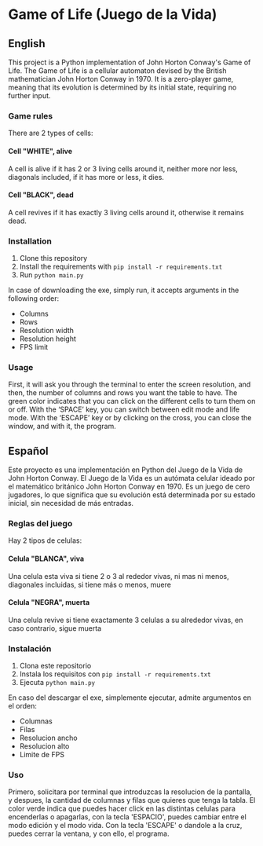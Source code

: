 # Game of Life (Juego de la Vida)

## English
This project is a Python implementation of John Horton Conway's Game of Life. The Game of Life is a cellular automaton devised by the British mathematician John Horton Conway in 1970. It is a zero-player game, meaning that its evolution is determined by its initial state, requiring no further input.

### Game rules
There are 2 types of cells:

#### Cell "WHITE", alive
A cell is alive if it has 2 or 3 living cells around it, neither more nor less, diagonals included, if it has more or less, it dies.

#### Cell "BLACK", dead
A cell revives if it has exactly 3 living cells around it, otherwise it remains dead.

### Installation
1. Clone this repository
2. Install the requirements with `pip install -r requirements.txt`
3. Run `python main.py`

In case of downloading the exe, simply run, it accepts arguments in the following order:
- Columns
- Rows
- Resolution width
- Resolution height
- FPS limit

### Usage
First, it will ask you through the terminal to enter the screen resolution, and then, the number of columns and rows you want the table to have.
The green color indicates that you can click on the different cells to turn them on or off.
With the ‘SPACE’ key, you can switch between edit mode and life mode. With the ‘ESCAPE’ key or by clicking on the cross, you can close the window, and with it, the program.

## Español
Este proyecto es una implementación en Python del Juego de la Vida de John Horton Conway. El Juego de la Vida es un autómata celular ideado por el matemático británico John Horton Conway en 1970. Es un juego de cero jugadores, lo que significa que su evolución está determinada por su estado inicial, sin necesidad de más entradas.

### Reglas del juego
Hay 2 tipos de celulas:

#### Celula "BLANCA", viva
Una celula esta viva si tiene 2 o 3 al rededor vivas, ni mas ni menos, diagonales incluidas, si tiene más o menos, muere

#### Celula "NEGRA", muerta
Una celula revive si tiene exactamente 3 celulas a su alrededor vivas, en caso contrario, sigue muerta

### Instalación
1. Clona este repositorio
2. Instala los requisitos con `pip install -r requirements.txt`
3. Ejecuta `python main.py`

En caso del descargar el exe, simplemente ejecutar, admite argumentos en el orden:
- Columnas
- Filas
- Resolucion ancho
- Resolucion alto
- Limite de FPS

### Uso
Primero, solicitara por terminal que introduzcas la resolucion de la pantalla, y despues, la cantidad de columnas y filas que quieres que tenga la tabla.
El color verde indica que puedes hacer click en las distintas celulas para encenderlas o apagarlas, con la tecla 'ESPACIO', puedes cambiar entre el modo edición y el modo vida.
Con la tecla 'ESCAPE' o dandole a la cruz, puedes cerrar la ventana, y con ello, el programa.